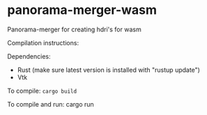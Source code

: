 # panorama-merger-wasm
Panorama-merger for creating hdri's for wasm

Compilation instructions:

Dependencies:
  - Rust (make sure latest version is installed with "rustup update")
  - Vtk

To compile:
  `cargo build`
  
To compile and run:
  cargo run
